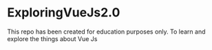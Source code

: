 # ExploringVueJs2.0
This repo has been created for education purposes only. To learn and explore the things about Vue Js
